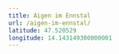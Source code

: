 ```yaml
---
title: Aigen im Ennstal
url: /aigen-im-ennstal/
latitude: 47.520529
longitude: 14.143149300000001
---
```

